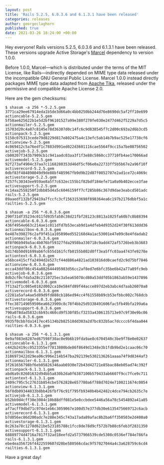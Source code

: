 ```yaml
---
layout: post
title: 'Rails 5.2.5, 6.0.3.6 and 6.1.3.1 have been released'
categories: releases
author: georgeclaghorn
published: true
date: 2021-03-26 18:24:00 +00:00
---
```


Hey everyone! Rails versions 5.2.5, 6.0.3.6 and 6.1.3.1 have been released. These versions upgrade
Active Storage's [Marcel](https://github.com/rails/marcel) dependency to version 1.0.0.

Before 1.0.0, Marcel—which is distributed under the terms of the MIT License, like Rails—indirectly
depended on MIME type data released under the incompatible GNU General Public License. Marcel 1.0.0
instead directly packages MIME type data adapted from [Apache Tika](https://tika.apache.org),
released under the permissive and compatible Apache License 2.0.

Here are the gem checksums:

```
$ shasum -a 256 *-5.2.5.gem
3771ca29ee67914eda1b5de3d66a0c4bb0250bb244d76e8690dc5af2ff10e699  actioncable-5.2.5.gem
5f58ae625622b1e5d2bf96101527a99e380f270fe030e2477d462f5229a7d5c5  actionmailer-5.2.5.gem
15703d20c4a87c8145e78d36307d0c14fc6c9d838545f7c2d00c693a2d6b3cd5  actionpack-5.2.5.gem
5158c075313cede79d8229d817e802475a4c13efc5ab14b7b9ac525e17738cf6  actionview-5.2.5.gem
4c069412c5a76edf1c7883d991ed022d3601116cae5564f9cc15a7be08756502  activejob-5.2.5.gem
cb00207f343b7909cb1c941aadc03aa3f1f3e88c5860cc37710fb4ae170066ad  activemodel-5.2.5.gem
92f273af4904c37aa7c1168280353d46df5cf06e0a22733ff5b5b67e2a96f10f  activerecord-5.2.5.gem
0dbf83f484898049d9de88bf485967fb9d9b22d87f0852707e2ad1ce72c4069c  activestorage-5.2.5.gem
f257fc30343ee959ae8a5f7c632ec155b1f82bdf184efe71a0a9b402ecce3fae  activesupport-5.2.5.gem
4c14aa2558250f2dbb85d4a5c6046159ff7cf285b86c367d9dae3eabcd501adc  rails-5.2.5.gem
89aaedf132bf29419a7fccfc3cf1563153698f898364ea6c197b2176dbbf5a1c  railties-5.2.5.gem
```

```
$ shasum -a 256 *-6.0.3.6.gem
290f31df35234c011fd935fa58c38d21fbf28123c8813a1025fa60b7c8b88394  actioncable-6.0.3.6.gem
436f4954e663c214ae1c011dfd7b53ecab9d1a4dfeb4d9352d24f30f613ddd36  actionmailbox-6.0.3.6.gem
6e487e398276c2af9f451a105890ed552168d4a1ac53001e47e09c8e4fdadab2  actionmailer-6.0.3.6.gem
df8f06b949a5ac4b076bf59327fda2958ba330718c9add472af5726beb3b3683  actionpack-6.0.3.6.gem
5d174b50d91699ab6fc655d161fcfb0155b802d0ff3ea5ffc03aa4743fe9278e  actiontext-6.0.3.6.gem
e56bce415cffa2494d2e527cf44d886a4821ad103816dd0caefd2c9d75bf7846  actionview-6.0.3.6.gem
ecca43ddf86c454a882644495983d56cc2af8ed7e6bfc35be6b42a77a89fc9eb  activejob-6.0.3.6.gem
8db2cf0cfda5a28c2110725ec3a5ea65078cd80a53ddf05b1863ab59e1437896  activemodel-6.0.3.6.gem
7f13a2f1c085e0182d002ca10e584fd89f44acce897d2eb3abc4d7aab26070a8  activerecord-6.0.3.6.gem
c2281a5afa4ae5d89d9fd888cb186ed94cc4f61558b89cb53efbbc002c768dcb  activestorage-6.0.3.6.gem
ffec387149059506ea6623909c8c78f4bb25d9338491606fac5fb49bfa199a6a  activesupport-6.0.3.6.gem
790a078dad5832c6b93c460cd9f530f85cf3233a4306135713e97c9f30e9bc06  rails-6.0.3.6.gem
9935f0cbb7da1417ec45134b2b82518dd303a2d7bc832b5ac7dcccc6f4daa044  railties-6.0.3.6.gem
```

```
$ shasum -a 256 *-6.1.3.1.gem
0e9af083e8287ed67598f30ac0e9b6b19fda9ae8c6704540c3be9f78e0e02637  actioncable-6.1.3.1.gem
c442b2419cc0523355e77813800bde86f8649d1348e3b1fdb9bd2e1caac06c70  actionmailbox-6.1.3.1.gem
3186973422d29ea06c996e214b547ba292139e5302136261aaaa74f9d8344af3  actionmailer-6.1.3.1.gem
3f261656798bf6eb05826346aab6930e72b43d42721e85bac88eb05ad74c392f  actionpack-6.1.3.1.gem
abd6a9c82601632d94bb5a830b2da0f6387100b579433ab6607f9cc7fce9c711  actiontext-6.1.3.1.gem
2409c795c5c27631b854cbe5762828e657780a6f788d7024e7100211674c0054  actionview-6.1.3.1.gem
56f8db09344833b8bb426fbf76c91f795fb9340b4b42482c4dce794cb2635c7e  activejob-6.1.3.1.gem
b52bb9d4cff30e3084c10b88dff081e5e0ccbdee5446a56a78c5454892a41a85  activemodel-6.1.3.1.gem
af7acff9dbd71c974e1eb6c3059067e100d57e377db30e6135475669712c6acb  activerecord-6.1.3.1.gem
b7d056ec86d200adc7e288e345c743a17ada89afac8b2ba6ff350503e2d400a0  activestorage-6.1.3.1.gem
8c263a78c1278d621be523185788c1fcc0de78d9cf572b7b08c6feb3f2831350  activesupport-6.1.3.1.gem
68889774d4716a7817f32ad18eefd2a5737966539cde5308c0536ef784e786fa  rails-6.1.3.1.gem
ebe4ea356726f4422559607d20be580566cdac9f57027044a4c3a628759c6cd4  railties-6.1.3.1.gem
```

Have a great day!
